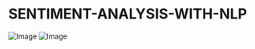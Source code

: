 # SENTIMENT-ANALYSIS-WITH-NLP






![Image](https://github.com/user-attachments/assets/296ef13f-2dbc-4b65-8a40-170602198405)
![Image](https://github.com/user-attachments/assets/e0c7689e-4037-47fc-8675-56fb26e049e1)
